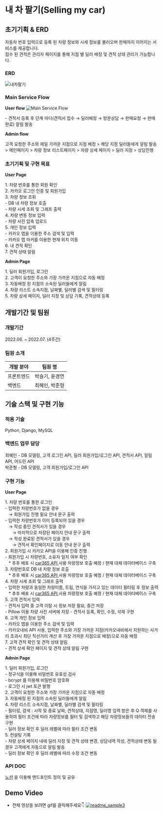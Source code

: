 # 내 차 팔기(Selling my car)

## 초기기획 & ERD
자동차 번호 입력으로 등록 된 차량 정보와 시세 정보를 불러오며 판매까지 이어지는 서비스를 제공합니다. <br>
접수 된 견적은 관리자 페이지를 통해 지점 별 딜러 배정 및 견적 상태 관리가 가능합니다.
### ERD
![내차팔기](https://blog.kakaocdn.net/dn/dHB62d/btrMXkD9qPp/O3F25PlItUy98WSDUYmLSk/img.png)
### Main Service Flow

**User flow**
![Main Service Flow](https://user-images.githubusercontent.com/97112697/178914034-95d0754b-a354-4a43-bf43-bb4c81c13149.png)
<p>
- 견적서 등록 후 단계 마다(견적서 접수 → 딜러배정 → 방문상담 → 판매요청 → 판매완료) 알림 발송
</p>

**Admin flow**

고객 요청한 주소와 제일 가까운 지점으로 지점 배정 > 해당 지점 딜러들에게 알림 발송 > 메인페이지 > 차량 정보 리스트페이지 > 차량 상세 페이지 > 딜러 지정 > 상담진행

### 초기기획 및 구현 목표
**User Page**
<p>
1. 차량 번호를 통한 회원 확인 <br>
2. 카카오 로그인 인증 및 회원가입 <br>
3. 차량 정보 조회 <br>
- DB 내 차량 정보 호출 <br>
- 차량 시세 조회 및 그래프 출력 <br>
4. 차량 변동 정보 입력 <br>
- 차량 사진 압축 업로드 <br>
5. 개인 정보 입력 <br>
- 카카오 맵을 이용한 주소 검색 및 입력 <br>
- 카카오 맵 마커를 이용한 현재 위치 이동 <br>
6. 내 견적 확인 <br>
7. 견적 상태 알림 <br>
</p>

**Admin Page**
<p>
1. 딜러 회원가입, 로그인 <br>
2. 고객이 요청한 주소와 가장 가까운 지점으로 자동 배정 <br>
3. 자동배정 된 지점의 소속된 딜러들에게 알림 <br>
4. 차량 리스트 소속지점, 날짜별, 딜러별 검색 및 필터링 <br>
5. 차량 상세 페이지, 딜러 지정 및 상담 기록, 견적상태 등록 <br>
</p>

## 개발기간 및 팀원

### 개발기간
2022.06. ~ 2022.07. (4주간)

### 팀원 소개
| 개발 분야 | 팀원 명 |
| ------- | ------- |
| 프론트엔드 | 박슬기, 윤경연 |
| 백엔드 | 최혜인, 박준형 |

## 기술 스택 및 구현 기능
### 적용 기술
Python, Django, MySQL

### 백엔드 업무 담당
최혜인 - DB 모델링, 고객 로그인 API, 딜러 회원가입/로그인 API, 견적서 API, 알림 API, 어드민 API <br>
박준형 - DB 모델링, 고객 회원가입/로그인 API <br>

### 구현 기능
**User Page**
<p>
1. 차량 번호를 통한 로그인 <br>
- 입력한 차량번호가 없을 경우 <br>
&nbsp;&nbsp;&nbsp;→ 회원가입 진행 필요 안내 문구 출력 <br>
- 입력한 차량번호가 이미 등록되어 있을 경우 <br>
&nbsp;&nbsp;&nbsp;→ 작성 중인 견적서가 있을 경우 <br>
&nbsp;&nbsp;&nbsp;&nbsp;&nbsp;&nbsp;→ 마지막으로 저장된 페이지 안내 문구 출력 <br>
&nbsp;&nbsp;&nbsp;→ 작성 완료된 견적서가 있을 경우 <br>
&nbsp;&nbsp;&nbsp;&nbsp;&nbsp;&nbsp;→ 견적서 확인페이지로 이동 안내 문구 출력 <br>
2. 회원가입 시 카카오 API을 이용해 인증 진행 <br>
- 회원가입 시 차량번호, 소유자 일치 여부 확인 <br>
&nbsp;&nbsp;&nbsp;* 추후 배포 시 <a href="https://hyein-resume.notion.site/API-a6092a6daf9b449599b095698eb7cbc7"> car365 API </a> 사용 차량정보 호출 예정 / 현재 대체 데이터베이스 구축 <br>
3. 차량번호로 DB 내 차량 정보 호출 <br>
&nbsp;&nbsp;&nbsp;* 추후 배포 시 <a href="https://hyein-resume.notion.site/API-a6092a6daf9b449599b095698eb7cbc7"> car365 API </a> 사용 차량정보 호출 예정 / 현재 대체 데이터베이스 구축 <br>
4. 차량 시세 조회 및 그래프 출력 <br>
- 입력한 차량과 동일한 차량이름, 트림, 연식을 가지고 있는 데이터 필터링 후 정보 출력 <br>
&nbsp;&nbsp;&nbsp;* 추후 배포 시 <a href="https://hyein-resume.notion.site/API-a6092a6daf9b449599b095698eb7cbc7"> car365 API </a> 사용 차량정보 호출 예정 / 현재 대체 데이터베이스 구축 <br>
5. 고객 견적서 입력 <br>
- 견적서 입력 중 고객 이탈 시 정보 저장 필요, 중간 저장 <br>
- Pillow 이용 차량 사진 서버에 저장 
- 견적서 등록, 확인, 수정, 삭제 구현 <br>
6. 고객 개인 정보 입력 <br>
- 카카오 맵을 이용한 주소 검색 및 입력 <br>
- 카카오내비 API 사용, 입력한 주소와 가장 가까운 지점(카카오내비에서 지원하는 사거리 초과시 최단 직선거리 계산 후 가장 가까운 지점으로 배정)으로 자동 배정 <br>
7. 고객 견적 확인 및 견적 상태 알림 <br>
- 견적 상세 확인 페이지 및 견적 상태 알림 구현 <br>
</p>

**Admin Page**
<p>
1. 딜러 회원가입, 로그인 <br>
- 정규식을 이용해 비밀번호 유효성 검사 <br>
- bcrypt 를 이용해 비밀번호 암호화 <br>
- 로그인 시 jwt 토큰 발행 <br>
2. 고객이 요청한 주소와 가장 가까운 지점으로 자동 배정 <br>
3. 자동배정 된 지점의 소속된 딜러들에게 알림 <br>
4. 차량 리스트 소속지점, 날짜별, 딜러별 검색 및 필터링 <br>
- 필터링, 검색 : 시작 및 종료 날짜, 견적상태, 지점명, 딜러명 입력 받은 후 Q 객체를 사용하여 필터 조건에 따라 차량정보를 필터 및 검색하고 해당 차량정보들의 데이터 전송 구현 <br>
- 딜러 정보 확인 후 딜러 레벨에 따라 필터 조건 변동 <br>
5. 컨설팅 기록 <br>
- 차량 상세 페이지 내에 딜러 지정 및 견적 상태 변경, 상담내역 작성, 견적상태 변동 될 경우 고객에게 자동으로 알림 발송 <br>
- 딜러 정보 확인 후 딜러 레벨에 따라 수정 조건 변동 <br>
</p>

### API DOC
<a href="https://hyein-resume.notion.site/API-a6092a6daf9b449599b095698eb7cbc7">노션</a> 을 이용해 엔드포인트 정의 및 공유

## Demo Video
* 전체 영상을 보려면 gif를 클릭해주세요👇
[![readme_sample3](https://user-images.githubusercontent.com/97112697/179683290-d65fb42d-3846-438b-9ba6-12df295fd973.gif)](https://youtu.be/)